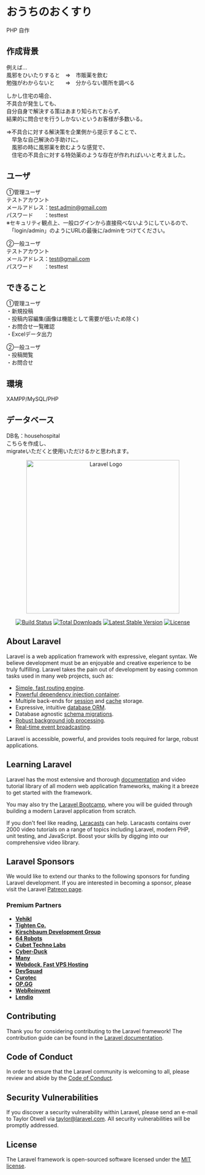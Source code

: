 # おうちのおくすり

PHP 自作

## 作成背景

例えば… <br>
風邪をひいたりすると　⇒　市販薬を飲む <br>
勉強がわからないと　　⇒　分からない箇所を調べる


しかし住宅の場合、<br>
不具合が発生しても、<br>
自分自身で解決する策はあまり知られておらず、<br>
結果的に問合せを行うしかないというお客様が多数いる。<br>

⇒不具合に対する解決策を企業側から提示することで、<br>
　早急な自己解決の手助けに。<br>
　風邪の時に風邪薬を飲むような感覚で、<br>
　住宅の不具合に対する特効薬のような存在が作れればいいと考えました。

 ## ユーザ
 ①管理ユーザ<br>
 テストアカウント<br>
 メールアドレス：test.admin@gmail.com<br>
 パスワード　　：testtest<br>
 ※セキュリティ観点上、一般ログインから直接飛べないようにしているので、<br>
 　「login/admin」のようにURLの最後に/adminをつけてください。
 
 ②一般ユーザ<br>
 テストアカウント<br>
 メールアドレス：test@gmail.com<br>
 パスワード　　：testtest

 ## できること
 ①管理ユーザ<br>
 ・新規投稿<br>
 ・投稿内容編集(画像は機能として需要が低いため除く)<br>
 ・お問合せ一覧確認<br>
 ・Excelデータ出力

  ②一般ユーザ<br>
  ・投稿閲覧<br>
  ・お問合せ

  ## 環境
  XAMPP/MySQL/PHP

  ## データベース
  DB名：househospital<br>
  こちらを作成し、<br>
  migrateいただくと使用いただけるかと思われます。

  

 





<p align="center"><a href="https://laravel.com" target="_blank"><img src="https://raw.githubusercontent.com/laravel/art/master/logo-lockup/5%20SVG/2%20CMYK/1%20Full%20Color/laravel-logolockup-cmyk-red.svg" width="400" alt="Laravel Logo"></a></p>

<p align="center">
<a href="https://github.com/laravel/framework/actions"><img src="https://github.com/laravel/framework/workflows/tests/badge.svg" alt="Build Status"></a>
<a href="https://packagist.org/packages/laravel/framework"><img src="https://img.shields.io/packagist/dt/laravel/framework" alt="Total Downloads"></a>
<a href="https://packagist.org/packages/laravel/framework"><img src="https://img.shields.io/packagist/v/laravel/framework" alt="Latest Stable Version"></a>
<a href="https://packagist.org/packages/laravel/framework"><img src="https://img.shields.io/packagist/l/laravel/framework" alt="License"></a>
</p>

## About Laravel

Laravel is a web application framework with expressive, elegant syntax. We believe development must be an enjoyable and creative experience to be truly fulfilling. Laravel takes the pain out of development by easing common tasks used in many web projects, such as:

- [Simple, fast routing engine](https://laravel.com/docs/routing).
- [Powerful dependency injection container](https://laravel.com/docs/container).
- Multiple back-ends for [session](https://laravel.com/docs/session) and [cache](https://laravel.com/docs/cache) storage.
- Expressive, intuitive [database ORM](https://laravel.com/docs/eloquent).
- Database agnostic [schema migrations](https://laravel.com/docs/migrations).
- [Robust background job processing](https://laravel.com/docs/queues).
- [Real-time event broadcasting](https://laravel.com/docs/broadcasting).

Laravel is accessible, powerful, and provides tools required for large, robust applications.

## Learning Laravel

Laravel has the most extensive and thorough [documentation](https://laravel.com/docs) and video tutorial library of all modern web application frameworks, making it a breeze to get started with the framework.

You may also try the [Laravel Bootcamp](https://bootcamp.laravel.com), where you will be guided through building a modern Laravel application from scratch.

If you don't feel like reading, [Laracasts](https://laracasts.com) can help. Laracasts contains over 2000 video tutorials on a range of topics including Laravel, modern PHP, unit testing, and JavaScript. Boost your skills by digging into our comprehensive video library.

## Laravel Sponsors

We would like to extend our thanks to the following sponsors for funding Laravel development. If you are interested in becoming a sponsor, please visit the Laravel [Patreon page](https://patreon.com/taylorotwell).

### Premium Partners

- **[Vehikl](https://vehikl.com/)**
- **[Tighten Co.](https://tighten.co)**
- **[Kirschbaum Development Group](https://kirschbaumdevelopment.com)**
- **[64 Robots](https://64robots.com)**
- **[Cubet Techno Labs](https://cubettech.com)**
- **[Cyber-Duck](https://cyber-duck.co.uk)**
- **[Many](https://www.many.co.uk)**
- **[Webdock, Fast VPS Hosting](https://www.webdock.io/en)**
- **[DevSquad](https://devsquad.com)**
- **[Curotec](https://www.curotec.com/services/technologies/laravel/)**
- **[OP.GG](https://op.gg)**
- **[WebReinvent](https://webreinvent.com/?utm_source=laravel&utm_medium=github&utm_campaign=patreon-sponsors)**
- **[Lendio](https://lendio.com)**

## Contributing

Thank you for considering contributing to the Laravel framework! The contribution guide can be found in the [Laravel documentation](https://laravel.com/docs/contributions).

## Code of Conduct

In order to ensure that the Laravel community is welcoming to all, please review and abide by the [Code of Conduct](https://laravel.com/docs/contributions#code-of-conduct).

## Security Vulnerabilities

If you discover a security vulnerability within Laravel, please send an e-mail to Taylor Otwell via [taylor@laravel.com](mailto:taylor@laravel.com). All security vulnerabilities will be promptly addressed.

## License

The Laravel framework is open-sourced software licensed under the [MIT license](https://opensource.org/licenses/MIT).
